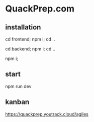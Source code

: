 # QuackPrep.com

## installation
  cd frontend; npm i; cd ..

  cd backend; npm i; cd ..

  npm i;

## start
  npm run dev

## kanban 
https://quackprep.youtrack.cloud/agiles
